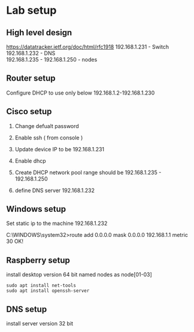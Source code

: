 # Lab setup

## High level design 
https://datatracker.ietf.org/doc/html/rfc1918
192.168.1.231 - Switch 
192.168.1.232 - DNS  
192.168.1.235 - 192.168.1.250 - nodes   

## Router setup
Configure DHCP to use only below 
192.168.1.2-192.168.1.230


## Cisco setup
1. Change defualt password

2. Enable ssh  ( from console ) 
3. Update device IP to be 192.168.1.231
4. Enable dhcp  
5. Create DHCP network pool 
range should be 192.168.1.235 - 192.168.1.250

6. define DNS server 192.168.1.232
 


## Windows setup
Set static ip to the machine
192.168.1.232


C:\WINDOWS\system32>route add 0.0.0.0 mask 0.0.0.0 192.168.1.1 metric 30
 OK!



## Raspberry setup

install desktop version 64 bit
named nodes as node[01-03]

```
sudo apt install net-tools 
sudo apt install openssh-server
```


## DNS setup

install server version 32 bit

